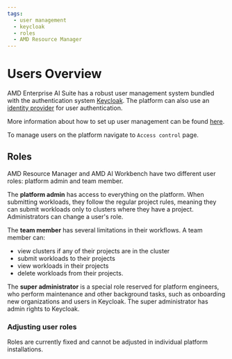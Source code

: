 ```yaml
---
tags:
  - user management
  - keycloak
  - roles
  - AMD Resource Manager
---
```


# Users Overview

AMD Enterprise AI Suite has a robust user management system bundled with the authentication system [Keycloak](https://www.keycloak.org/). The platform can also use an [identity provider](../../keycloak/sso.md) for user authentication.

More information about how to set up user management can be found [here](../users/manage-users.md).

To manage users on the platform navigate to `Access control` page.

## Roles

AMD Resource Manager and AMD AI Workbench have two different user roles: platform admin and team member.

The **platform admin** has access to everything on the platform. When submitting workloads, they follow the regular project rules, meaning they can submit workloads only to clusters where they have a project. Administrators can change a user's role.

The **team member** has several limitations in their workflows. A team member can:

- view clusters if any of their projects are in the cluster
- submit workloads to their projects
- view workloads in their projects
- delete workloads from their projects.

The **super administrator** is a special role reserved for platform engineers, who perform maintenance and other background tasks, such as onboarding new organizations and users in Keycloak. The super administrator has admin rights to Keycloak.

### Adjusting user roles

Roles are currently fixed and cannot be adjusted in individual platform installations.
